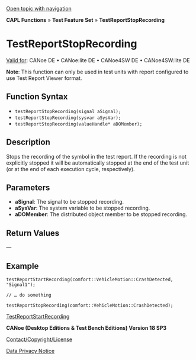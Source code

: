[Open topic with navigation](../../../../../CANoeDEFamily.htm#Topics/CAPLFunctions/Test/Functions/CAPLfunctionTestReportStopRecording.md)

**CAPL Functions** » **Test Feature Set** » **TestReportStopRecording**

# TestReportStopRecording

[Valid for](../../../Shared/FeatureAvailability.md): CANoe DE • CANoe:lite DE • CANoe4SW DE • CANoe4SW:lite DE

**Note**: This function can only be used in test units with report configured to use Test Report Viewer format.

## Function Syntax

- `testReportStopRecording(signal aSignal);`
- `testReportStopRecording(sysvar aSysVar);`
- `testReportStopRecording(valueHandle* aDOMember);`

## Description

Stops the recording of the symbol in the test report. If the recording is not explicitly stopped it will be automatically stopped at the end of the test unit (or at the end of each execution cycle, respectively).

## Parameters

- **aSignal**: The signal to be stopped recording.
- **aSysVar**: The system variable to be stopped recording.
- **aDOMember**: The distributed object member to be stopped recording.

## Return Values

—

## Example

```plaintext
testReportStartRecording(comfort::VehicleMotion::CrashDetected, "Signal1");

// … do something

testReportStopRecording(comfort::VehicleMotion::CrashDetected);
```

[TestReportStartRecording](CAPLfunctionTestReportStartRecording.md)

**CANoe (Desktop Editions & Test Bench Editions) Version 18 SP3**

[Contact/Copyright/License](../../../Shared/ContactCopyrightLicense.md)

[Data Privacy Notice](https://www.vector.com/int/en/company/get-info/privacy-policy/)
